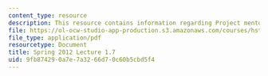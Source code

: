 ```yaml
---
content_type: resource
description: This resource contains information regarding Project mentor presentations.
file: https://ol-ocw-studio-app-production.s3.amazonaws.com/courses/hst-s14-health-information-systems-to-improve-quality-of-care-in-resource-poor-settings-spring-2012/9fb874290a7e7a3266d70c60b5cbd5f4_MITHST_S14S12_lec04g_1201.pdf
file_type: application/pdf
resourcetype: Document
title: Spring 2012 Lecture 1.7
uid: 9fb87429-0a7e-7a32-66d7-0c60b5cbd5f4
---
```

